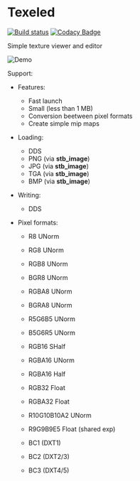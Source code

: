 # Texeled

[![Build status](https://ci.appveyor.com/api/projects/status/4oxhg62kiwrglghb/branch/master?svg=true)](https://ci.appveyor.com/project/thennequin/texeled/branch/master)
[![Codacy Badge](https://api.codacy.com/project/badge/Grade/3994ad06b426497191628431c945fa5e)](https://www.codacy.com/app/thennequin/Texeled?utm_source=github.com&amp;utm_medium=referral&amp;utm_content=thennequin/Texeled&amp;utm_campaign=Badge_Grade)

Simple texture viewer and editor

![Demo](https://raw.githubusercontent.com/wiki/thennequin/Texeled/images/Texeled.gif)

Support:
 - Features:
    - Fast launch
    - Small (less than 1 MB)
    - Conversion beetween pixel formats
    - Create simple mip maps
    
  - Loading:
    - DDS
    - PNG (via **stb_image**)
    - JPG (via **stb_image**)
    - TGA (via **stb_image**)
    - BMP (via **stb_image**)
    
  - Writing:
    - DDS
    
  - Pixel formats:
    - R8 UNorm
    - RG8 UNorm

    - RGB8 UNorm
    - BGR8 UNorm

    - RGBA8 UNorm
    - BGRA8 UNorm

    - R5G6B5 UNorm
    - B5G6R5 UNorm

    - RGB16 SHalf

    - RGBA16 UNorm
    - RGBA16 Half

    - RGB32 Float
    - RGBA32 Float

    - R10G10B10A2 UNorm

    - R9G9B9E5 Float (shared exp)

    - BC1 (DXT1)
    - BC2 (DXT2/3)
    - BC3 (DXT4/5)
